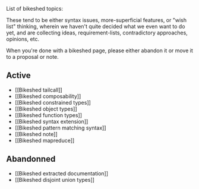 List of bikeshed topics:

These tend to be either syntax issues, more-superficial features, or "wish list" thinking, wherein we haven't quite decided what we even want to do yet, and are collecting ideas, requirement-lists, contradictory approaches, opinions, etc.

When you're done with a bikeshed page, please either abandon it or move it to a proposal or note.

## Active

* [[Bikeshed tailcall]]
* [[Bikeshed composability]]
* [[Bikeshed constrained types]]
* [[Bikeshed object types]]
* [[Bikeshed function types]]
* [[Bikeshed syntax extension]]
* [[Bikeshed pattern matching syntax]]
* [[Bikeshed note]]
* [[Bikeshed mapreduce]]

## Abandonned

* [[Bikeshed extracted documentation]]
* [[Bikeshed disjoint union types]]
